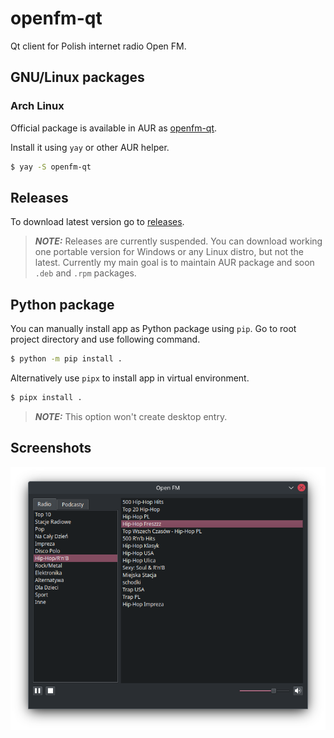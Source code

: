 # openfm-qt

Qt client for Polish internet radio Open FM.

## GNU/Linux packages
### Arch Linux
Official package is available in AUR as [openfm-qt](https://aur.archlinux.org/packages/openfm-qt).

Install it using `yay` or other AUR helper.
```bash
$ yay -S openfm-qt
```

## Releases
To download latest version go to [releases](https://github.com/wzykubek/openfm-qt/releases).
> **_NOTE:_** Releases are currently suspended. You can download working one portable version for Windows or any Linux distro, but not the latest. Currently my main goal is to maintain AUR package and soon `.deb` and `.rpm` packages.

## Python package
You can manually install app as Python package using `pip`. Go to root project directory and use following command.
```bash
$ python -m pip install .
```

Alternatively use `pipx` to install app in virtual environment.
```bash
$ pipx install .
```

> **_NOTE:_** This option won't create desktop entry.

## Screenshots
![Screenshot Linux](screenshot_linux.png)

